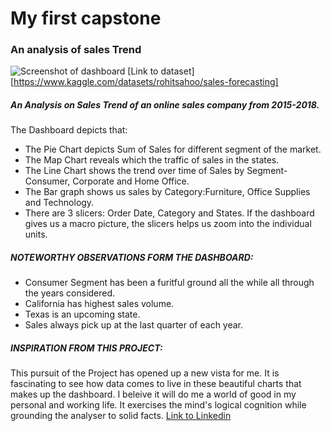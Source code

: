 # My first capstone
### An analysis of sales Trend
![Screenshot of dashboard](https://i.gyazo.com/8872346f5ae9ea346954bb9138918680.png)
[Link to dataset][https://www.kaggle.com/datasets/rohitsahoo/sales-forecasting]

##### An Analysis on Sales Trend of an online sales company from 2015-2018.

The Dashboard depicts that:
- The Pie Chart depicts Sum of Sales for different segment of the market.
- The Map Chart reveals which the traffic of sales in the states.
- The Line Chart shows the trend over time of Sales by Segment-Consumer, Corporate and Home Office.
- The Bar graph shows us sales by Category:Furniture, Office Supplies and Technology.
- There are 3 slicers: Order Date, Category and States. If the dashboard gives us a macro picture, the slicers helps us zoom into the individual units. 

##### NOTEWORTHY OBSERVATIONS FORM THE DASHBOARD:
- Consumer Segment has been a furitful ground all the while all through the years considered.
- California has highest sales volume.
- Texas is an upcoming state.
- Sales always pick up at the last quarter of each year.

##### INSPIRATION FROM THIS PROJECT:
This pursuit of the Project has opened up a new vista for me. It is fascinating to see how data comes to live in these beautiful charts that makes up the dashboard. I beleive it will do me a world of good in my personal and working life. It exercises the mind's logical cognition while grounding the analyser to solid facts.
[Link to Linkedin](www.linkedin.com/in/lungoulein-touthang-911189175)
